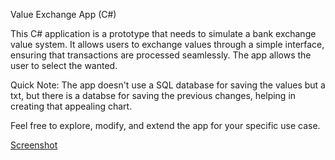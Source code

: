 Value Exchange App (C#)

This C# application is a prototype that needs to simulate a bank exchange value system. It allows users to exchange values through a simple interface, ensuring that transactions are processed seamlessly. The app allows the user to select the wanted.

Quick Note: The app doesn't use a SQL database for saving the values but a txt, but there is a databse for saving the previous changes, helping in creating that appealing chart.

Feel free to explore, modify, and extend the app for your specific use case.

[Screenshot](https://github.com/user-attachments/assets/8d21391f-9c58-491a-906d-d17461eb2a63)
